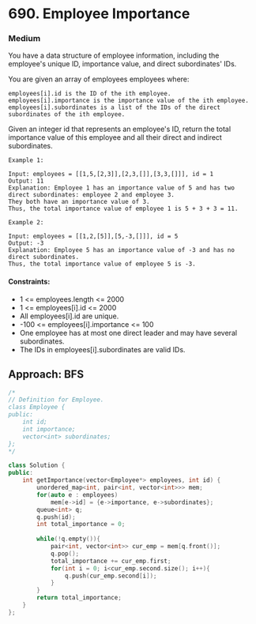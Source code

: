 # 690. Employee Importance
### Medium

You have a data structure of employee information, including the employee's unique ID, importance value, and direct subordinates' IDs.

You are given an array of employees employees where:

    employees[i].id is the ID of the ith employee.
    employees[i].importance is the importance value of the ith employee.
    employees[i].subordinates is a list of the IDs of the direct subordinates of the ith employee.

Given an integer id that represents an employee's ID, return the total importance value of this employee and all their direct and indirect subordinates.


    Example 1:

    Input: employees = [[1,5,[2,3]],[2,3,[]],[3,3,[]]], id = 1
    Output: 11
    Explanation: Employee 1 has an importance value of 5 and has two direct subordinates: employee 2 and employee 3.
    They both have an importance value of 3.
    Thus, the total importance value of employee 1 is 5 + 3 + 3 = 11.

    Example 2:

    Input: employees = [[1,2,[5]],[5,-3,[]]], id = 5
    Output: -3
    Explanation: Employee 5 has an importance value of -3 and has no direct subordinates.
    Thus, the total importance value of employee 5 is -3.

 

#### Constraints:
* 1 <= employees.length <= 2000
* 1 <= employees[i].id <= 2000
* All employees[i].id are unique.
* -100 <= employees[i].importance <= 100
* One employee has at most one direct leader and may have several subordinates.
* The IDs in employees[i].subordinates are valid IDs.

## Approach: BFS
```cpp
/*
// Definition for Employee.
class Employee {
public:
    int id;
    int importance;
    vector<int> subordinates;
};
*/

class Solution {
public:
    int getImportance(vector<Employee*> employees, int id) {
        unordered_map<int, pair<int, vector<int>>> mem;
        for(auto e : employees)
            mem[e->id] = {e->importance, e->subordinates};
        queue<int> q;
        q.push(id);
        int total_importance = 0;
        
        while(!q.empty()){
            pair<int, vector<int>> cur_emp = mem[q.front()];
            q.pop();
            total_importance += cur_emp.first;
            for(int i = 0; i<cur_emp.second.size(); i++){
                q.push(cur_emp.second[i]);
            }
        }
        return total_importance;
    }
};
```